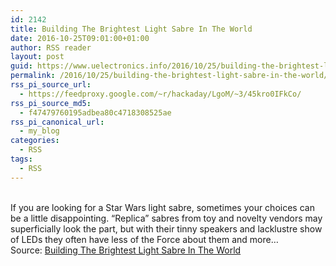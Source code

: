 ```yaml
---
id: 2142
title: Building The Brightest Light Sabre In The World
date: 2016-10-25T09:01:00+01:00
author: RSS reader
layout: post
guid: https://www.uelectronics.info/2016/10/25/building-the-brightest-light-sabre-in-the-world/
permalink: /2016/10/25/building-the-brightest-light-sabre-in-the-world/
rss_pi_source_url:
  - https://feedproxy.google.com/~r/hackaday/LgoM/~3/45kro0IFkCo/
rss_pi_source_md5:
  - f47479760195adbea80c4718308525ae
rss_pi_canonical_url:
  - my_blog
categories:
  - RSS
tags:
  - RSS
---
```

&#013;  
If you are looking for a Star Wars light sabre, sometimes your choices can be a little disappointing. “Replica” sabres from toy and novelty vendors may superficially look the part, but with their tinny speakers and lacklustre show of LEDs they often have less of the Force about them and more…&#013;  
Source: <a href="https://feedproxy.google.com/~r/hackaday/LgoM/~3/45kro0IFkCo/" target="_blank">Building The Brightest Light Sabre In The World</a>
